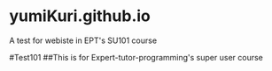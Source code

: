 # yumiKuri.github.io
A test for webiste in EPT's SU101 course


#Test101
##This is for Expert-tutor-programming's super user course
